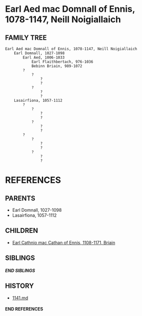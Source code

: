 # Earl Aed mac Domnall of Ennis, 1078-1147, Neill Noigiallaich

## FAMILY TREE
```
Earl Aed mac Domnall of Ennis, 1078-1147, Neill Noigiallaich
    Earl Domnall, 1027-1098
        Earl Aed, 1006-1033
            Earl Flaithbertach, 976-1036
            Bebinn Briain, 989-1072
        ?
            ?
                ?
                ?
            ?
                ?
                ?
    Lasairfiona, 1057-1112
        ?
            ?
                ?
                ?
            ?
                ?
                ?
        ?
            ?
                ?
                ?
            ?
                ?
                ?
```


# REFERENCES

## PARENTS 
* Earl Domnall, 1027-1098
* Lasairfiona, 1057-1112

## CHILDREN 
* [Earl Cathnio mac Cathan of Ennis, 1108-1171, Briain](p/cathnio_mac_cathan_1108.md)

## SIBLINGS

##### END SIBLINGS  
## HISTORY
* [1141.md](../h/1141.md)

#### END REFERENCES
